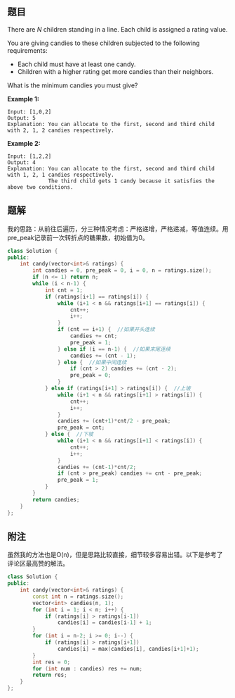 ## 题目

There are *N* children standing in a line. Each child is assigned a rating value.

You are giving candies to these children subjected to the following requirements:

- Each child must have at least one candy.
- Children with a higher rating get more candies than their neighbors.

What is the minimum candies you must give?

**Example 1:**

```
Input: [1,0,2]
Output: 5
Explanation: You can allocate to the first, second and third child with 2, 1, 2 candies respectively.
```

**Example 2:**

```
Input: [1,2,2]
Output: 4
Explanation: You can allocate to the first, second and third child with 1, 2, 1 candies respectively.
             The third child gets 1 candy because it satisfies the above two conditions.
```



## 题解

我的思路：从前往后遍历，分三种情况考虑：严格递增，严格递减，等值连续。用pre_peak记录前一次转折点的糖果数，初始值为0。

```c++
class Solution {
public:
    int candy(vector<int>& ratings) {
        int candies = 0, pre_peak = 0, i = 0, n = ratings.size();
        if (n <= 1) return n;
        while (i < n-1) {
            int cnt = 1;
            if (ratings[i+1] == ratings[i]) {
                while (i+1 < n && ratings[i+1] == ratings[i]) {
                    cnt++;
                    i++;
                }
                if (cnt == i+1) {  //如果开头连续
                    candies += cnt;
                    pre_peak = 1;
                } else if (i == n-1) {  //如果末尾连续
                    candies += (cnt - 1);
                } else {  //如果中间连续
                    if (cnt > 2) candies += (cnt - 2);
                    pre_peak = 0;
                }
            } else if (ratings[i+1] > ratings[i]) {  //上坡
                while (i+1 < n && ratings[i+1] > ratings[i]) {
                    cnt++;
                    i++;
                }
                candies += (cnt+1)*cnt/2 - pre_peak;
                pre_peak = cnt;
            } else {  //下坡
                while (i+1 < n && ratings[i+1] < ratings[i]) {
                    cnt++;
                    i++;
                }
                candies += (cnt-1)*cnt/2;
                if (cnt > pre_peak) candies += cnt - pre_peak;
                pre_peak = 1;
            }
        }
        return candies;
    }
};
```



## 附注

虽然我的方法也是O(n)，但是思路比较直接，细节较多容易出错。以下是参考了评论区最高赞的解法。

```c++
class Solution {
public:
    int candy(vector<int>& ratings) {
        const int n = ratings.size();
        vector<int> candies(n, 1);
        for (int i = 1; i < n; i++) {
            if (ratings[i] > ratings[i-1])
                candies[i] = candies[i-1] + 1;
        }
        for (int i = n-2; i >= 0; i--) {
            if (ratings[i] > ratings[i+1])
                candies[i] = max(candies[i], candies[i+1]+1);
        }
        int res = 0;
        for (int num : candies) res += num;
        return res;
    }
};
```



